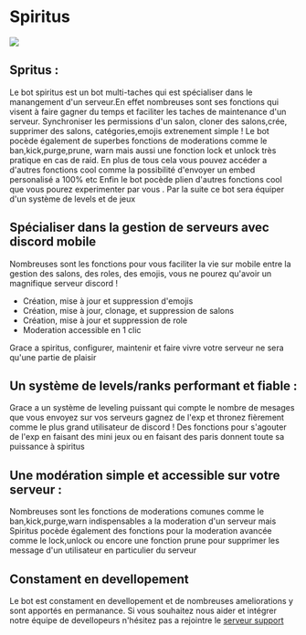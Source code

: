 # Spiritus 
<img src='https://cdn.discordapp.com/attachments/715219402215129088/719253459786006538/test.PNG'>
<h2>Spritus :</h2>
<p>Le bot spiritus est un bot multi-taches qui est spécialiser dans le manangement d'un serveur.En effet nombreuses sont ses fonctions qui visent à faire gagner du temps et faciliter les taches de maintenance d'un serveur. Synchroniser les permissions d'un salon, cloner des salons,crée, supprimer des salons, catégories,emojis extrenement simple ! Le bot  pocède également de superbes fonctions de moderations comme le ban,kick,purge,prune, warn mais aussi une fonction lock et unlock très pratique en cas de raid. En plus de tous cela vous pouvez accéder a d'autres fonctions cool comme la possibilité d'envoyer un embed personalisé a 100% etc Enfin le bot pocède plien d'autres fonctions cool que vous pourez experimenter par vous . Par la suite ce bot sera équiper d'un système de levels et de jeux </p>

<h2>Spécialiser dans la gestion de serveurs avec discord mobile</h2>
<p>Nombreuses sont les fonctions pour vous faciliter la vie sur mobile entre la gestion des salons, des roles, des emojis, vous ne pourez qu'avoir un magnifique serveur discord !
<ul> 
<li>Création, mise à jour et suppression d'emojis</li>
<li>Création, mise à jour, clonage, et suppression de salons</li>
<li>Création, mise à jour et suppression de role</li>
<li>Moderation accessible en 1 clic</li>
</ul>
<p>Grace a spiritus, configurer, maintenir et faire vivre votre serveur ne sera qu'une partie de plaisir</p>

<h2>Un système de levels/ranks performant et fiable :</h2>
<p>Grace a un système de leveling puissant qui compte le nombre de mesages que vous envoyez sur vos serveurs gagnez de l'exp et thronez fièrement comme le plus grand utilisateur de discord ! Des fonctions  pour s'agouter de l'exp en faisant des mini jeux ou en faisant des paris donnent toute sa puissance à spiritus</p>
</p>

<h2>Une modération simple et accessible sur votre serveur :</h2>
<p>Nombreuses sont les fonctions de moderations comunes comme le ban,kick,purge,warn indispensables a la moderation d'un serveur mais Spiritus pocède également des fonctions pour la moderation avancée comme le lock,unlock ou encore une fonction prune pour supprimer les message d'un utilisateur en particulier du serveur</p>
</p>

<h2>Constament en devellopement</h2>
<p>Le bot est constament en devellopement et de nombreuses ameliorations y sont apportés en permanance. Si vous souhaitez nous aider et intégrer notre équipe de devellopeurs n'hésitez pas a rejointre le <a href='https://discord.gg/TC7Qjfs'>serveur support</a></p>